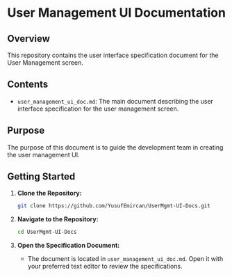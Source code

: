 # User Management UI Documentation

## Overview

This repository contains the user interface specification document for the User Management screen.

## Contents

- `user_management_ui_doc.md`: The main document describing the user interface specification for the user management screen.

## Purpose

The purpose of this document is to guide the development team in creating the user management UI.

## Getting Started

1. **Clone the Repository:**
   ```sh
   git clone https://github.com/YusufEmircan/UserMgmt-UI-Docs.git
   ```
2. **Navigate to the Repository:**
   ```sh
   cd UserMgmt-UI-Docs
   ```

3. **Open the Specification Document:**
   - The document is located in `user_management_ui_doc.md`. Open it with your preferred text editor to review the specifications.